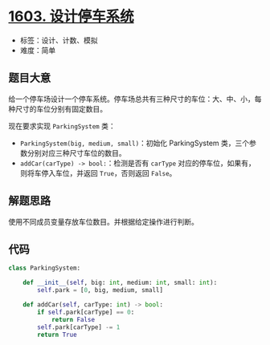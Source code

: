 # [1603. 设计停车系统](https://leetcode.cn/problems/design-parking-system/)

- 标签：设计、计数、模拟
- 难度：简单

## 题目大意

给一个停车场设计一个停车系统。停车场总共有三种尺寸的车位：大、中、小，每种尺寸的车位分别有固定数目。

现在要求实现 `ParkingSystem` 类：

-  `ParkingSystem(big, medium, small)`：初始化 ParkingSystem 类，三个参数分别对应三种尺寸车位的数目。
- `addCar(carType) -> bool:`：检测是否有 `carType` 对应的停车位，如果有，则将车停入车位，并返回 `True`，否则返回 `False`。

## 解题思路

使用不同成员变量存放车位数目。并根据给定操作进行判断。

## 代码

```Python
class ParkingSystem:

    def __init__(self, big: int, medium: int, small: int):
        self.park = [0, big, medium, small]

    def addCar(self, carType: int) -> bool:
        if self.park[carType] == 0:
            return False
        self.park[carType] -= 1
        return True
```

